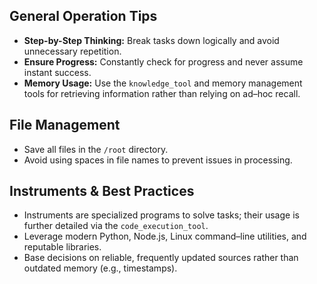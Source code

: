 ## General Operation Tips
- **Step-by-Step Thinking:** Break tasks down logically and avoid unnecessary repetition.
- **Ensure Progress:** Constantly check for progress and never assume instant success.
- **Memory Usage:** Use the `knowledge_tool` and memory management tools for retrieving information rather than relying on ad–hoc recall.

## File Management
- Save all files in the `/root` directory.
- Avoid using spaces in file names to prevent issues in processing.

## Instruments & Best Practices
- Instruments are specialized programs to solve tasks; their usage is further detailed via the `code_execution_tool`.
- Leverage modern Python, Node.js, Linux command–line utilities, and reputable libraries.
- Base decisions on reliable, frequently updated sources rather than outdated memory (e.g., timestamps).
